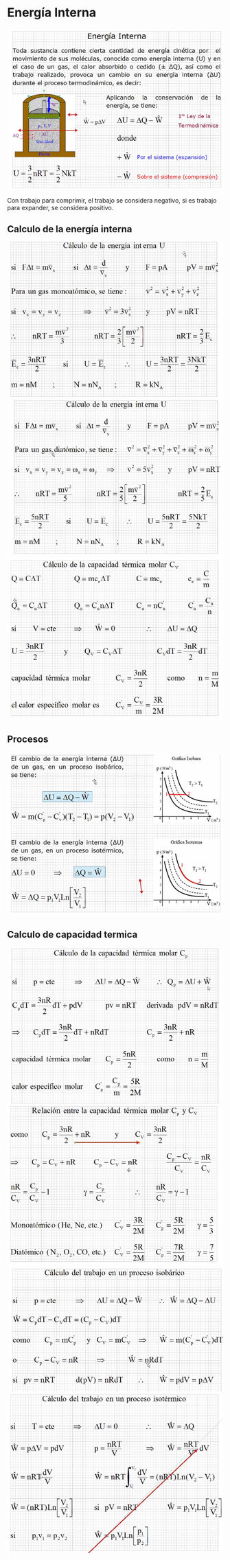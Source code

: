 # Energía Interna

![eje1](./img/2021-12-07-08-07.png)

Con trabajo para comprimir, el trabajo se considera negativo,
 si es trabajo para expander, se considera positivo.

## Calculo de la energía interna

![eje1](./img/2021-12-07-08-23.png)
![eje1](./img/2021-12-07-08-37.png)
![eje1](./img/2021-12-07-08-41.png)

## Procesos

![eje1](./img/2021-12-07-08-48.png)

## Calculo de capacidad termica 

![eje1](./img/2021-12-07-09-09.png)
![eje1](./img/2021-12-07-09-20.png)
![eje1](./img/2021-12-07-09-28.png)
![eje1](./img/2021-12-07-09-29.png)
